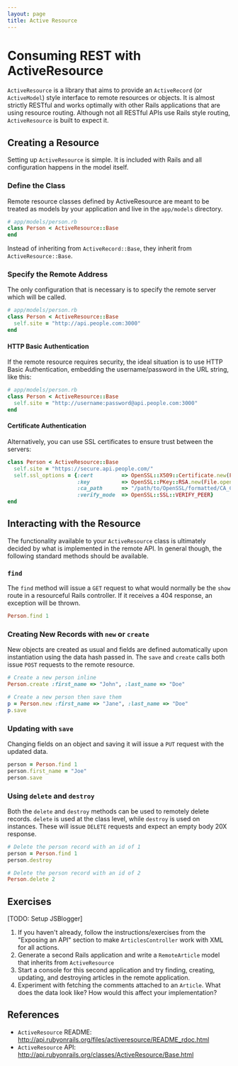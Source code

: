 ```yaml
---
layout: page
title: Active Resource
---
```


# Consuming REST with ActiveResource

`ActiveResource` is a library that aims to provide an `ActiveRecord` (or `ActiveModel`) style interface to remote resources or objects. It is almost strictly RESTful and works optimally with other Rails applications that are using resource routing. Although not all RESTful APIs use Rails style routing, `ActiveResource` is built to expect it.

## Creating a Resource

Setting up `ActiveResource` is simple. It is included with Rails and all configuration happens in the model itself.

### Define the Class

Remote resource classes defined by ActiveResource are meant to be treated as models by your application and live in the `app/models` directory.

```ruby
# app/models/person.rb
class Person < ActiveResource::Base
end
```

Instead of inheriting from `ActiveRecord::Base`, they inherit from `ActiveResource::Base`.

### Specify the Remote Address

The only configuration that is necessary is to specify the remote server which will be called. 

```ruby
# app/models/person.rb
class Person < ActiveResource::Base
  self.site = "http://api.people.com:3000"
end
```

#### HTTP Basic Authentication

If the remote resource requires security, the ideal situation is to use HTTP Basic Authentication, embedding the username/password in the URL string, like this:

```ruby
# app/models/person.rb
class Person < ActiveResource::Base
  self.site = "http://username:password@api.people.com:3000"
end
```

#### Certificate Authentication

Alternatively, you can use SSL certificates to ensure trust between the servers:

```ruby
class Person < ActiveResource::Base
  self.site = "https://secure.api.people.com/"
  self.ssl_options = {:cert         => OpenSSL::X509::Certificate.new(File.open(pem_file))
                      :key          => OpenSSL::PKey::RSA.new(File.open(pem_file)),
                      :ca_path      => "/path/to/OpenSSL/formatted/CA_Certs",
                      :verify_mode  => OpenSSL::SSL::VERIFY_PEER}
end
```

## Interacting with the Resource

The functionality available to your `ActiveResource` class is ultimately decided by what is implemented in the remote API. In general though, the following standard methods should be available.

### `find`

The `find` method will issue a `GET` request to what would normally be the `show` route in a resourceful Rails controller. If it receives a 404 response, an exception will be thrown.

```ruby
Person.find 1
```

### Creating New Records with `new` or `create`

New objects are created as usual and fields are defined automatically upon instantiation using the data hash passed in. The `save` and `create` calls both issue `POST` requests to the remote resource.

```ruby
# Create a new person inline
Person.create :first_name => "John", :last_name => "Doe"

# Create a new person then save them
p = Person.new :first_name => "Jane", :last_name => "Doe"
p.save
```
### Updating with `save`

Changing fields on an object and saving it will issue a `PUT` request with the updated data.

```ruby
person = Person.find 1
person.first_name = "Joe"
person.save
```
### Using `delete` and `destroy`

Both the `delete` and `destroy` methods can be used to remotely delete records. `delete` is used at the class level, while `destroy` is used on instances. These will issue `DELETE` requests and expect an empty body 20X response.

```ruby
# Delete the person record with an id of 1
person = Person.find 1
person.destroy

# Delete the person record with an id of 2
Person.delete 2
```

## Exercises

[TODO: Setup JSBlogger]

1. If you haven't already, follow the instructions/exercises from the "Exposing an API" section to make `ArticlesController` work with XML for all actions.
2. Generate a second Rails application and write a `RemoteArticle` model that inherits from `ActiveResource`
3. Start a console for this second application and try finding, creating, updating, and destroying articles in the remote application.
4. Experiment with fetching the comments attached to an `Article`. What does the data look like? How would this affect your implementation?

## References

* `ActiveResource` README: http://api.rubyonrails.org/files/activeresource/README_rdoc.html
* `ActiveResource` API: http://api.rubyonrails.org/classes/ActiveResource/Base.html
